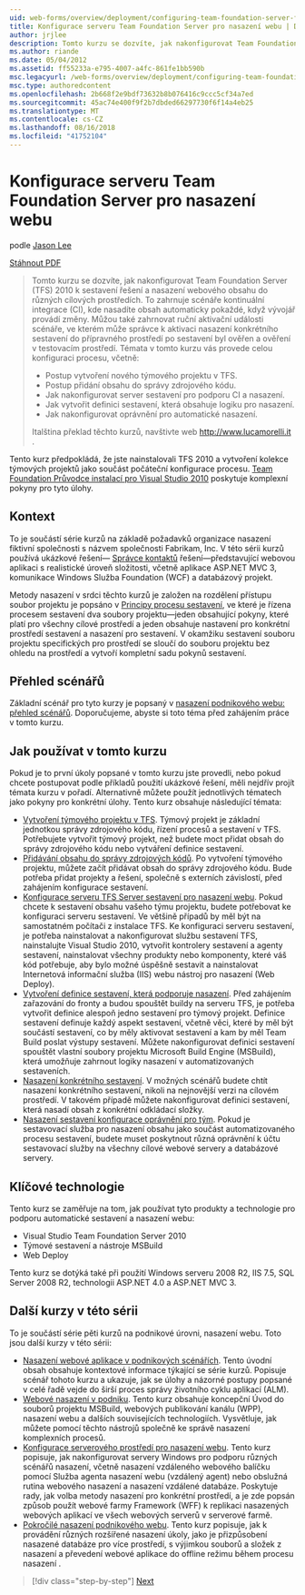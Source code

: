 ```yaml
---
uid: web-forms/overview/deployment/configuring-team-foundation-server-for-web-deployment/configuring-team-foundation-server-for-web-deployment
title: Konfigurace serveru Team Foundation Server pro nasazení webu | Dokumentace Microsoftu
author: jrjlee
description: Tomto kurzu se dozvíte, jak nakonfigurovat Team Foundation Server (TFS) 2010 k sestavení řešení a nasazení webového obsahu do různých cílových prostředích. To...
ms.author: riande
ms.date: 05/04/2012
ms.assetid: ff55233a-e795-4007-a4fc-861fe1bb590b
msc.legacyurl: /web-forms/overview/deployment/configuring-team-foundation-server-for-web-deployment/configuring-team-foundation-server-for-web-deployment
msc.type: authoredcontent
ms.openlocfilehash: 2b668f2e9bdf73632b8b076416c9ccc5cf34a7ed
ms.sourcegitcommit: 45ac74e400f9f2b7dbded66297730f6f14a4eb25
ms.translationtype: MT
ms.contentlocale: cs-CZ
ms.lasthandoff: 08/16/2018
ms.locfileid: "41752104"
---
```

<a name="configuring-team-foundation-server-for-web-deployment"></a>Konfigurace serveru Team Foundation Server pro nasazení webu
====================
podle [Jason Lee](https://github.com/jrjlee)

[Stáhnout PDF](https://msdnshared.blob.core.windows.net/media/MSDNBlogsFS/prod.evol.blogs.msdn.com/CommunityServer.Blogs.Components.WeblogFiles/00/00/00/63/56/8130.DeployingWebAppsInEnterpriseScenarios.pdf)

> Tomto kurzu se dozvíte, jak nakonfigurovat Team Foundation Server (TFS) 2010 k sestavení řešení a nasazení webového obsahu do různých cílových prostředích. To zahrnuje scénáře kontinuální integrace (CI), kde nasadíte obsah automaticky pokaždé, když vývojář provádí změny. Můžou také zahrnovat ruční aktivační události scénáře, ve kterém může správce k aktivaci nasazení konkrétního sestavení do přípravného prostředí po sestavení byl ověřen a ověření v testovacím prostředí. Témata v tomto kurzu vás provede celou konfiguraci procesu, včetně:
> 
> - Postup vytvoření nového týmového projektu v TFS.
> - Postup přidání obsahu do správy zdrojového kódu.
> - Jak nakonfigurovat server sestavení pro podporu CI a nasazení.
> - Jak vytvořit definici sestavení, která obsahuje logiku pro nasazení.
> - Jak nakonfigurovat oprávnění pro automatické nasazení.
> 
> Italština překlad těchto kurzů, navštivte web [ http://www.lucamorelli.it ](http://www.lucamorelli.it).


Tento kurz předpokládá, že jste nainstalovali TFS 2010 a vytvoření kolekce týmových projektů jako součást počáteční konfigurace procesu. [Team Foundation Průvodce instalací pro Visual Studio 2010](https://go.microsoft.com/?linkid=9805132) poskytuje komplexní pokyny pro tyto úlohy.

## <a name="context"></a>Kontext

To je součástí série kurzů na základě požadavků organizace nasazení fiktivní společnosti s názvem společnosti Fabrikam, Inc. V této sérii kurzů používá ukázkové řešení&#x2014; [Správce kontaktů](../web-deployment-in-the-enterprise/the-contact-manager-solution.md) řešení&#x2014;představující webovou aplikaci s realistické úroveň složitosti, včetně aplikace ASP.NET MVC 3, komunikace Windows Služba Foundation (WCF) a databázový projekt.

Metody nasazení v srdci těchto kurzů je založen na rozdělení přístupu soubor projektu je popsáno v [Principy procesu sestavení](../web-deployment-in-the-enterprise/understanding-the-build-process.md), ve které je řízena procesem sestavení dva soubory projektu&#x2014;jeden obsahující pokyny, které platí pro všechny cílové prostředí a jeden obsahuje nastavení pro konkrétní prostředí sestavení a nasazení pro sestavení. V okamžiku sestavení souboru projektu specifických pro prostředí se sloučí do souboru projektu bez ohledu na prostředí a vytvoří kompletní sadu pokynů sestavení.

## <a name="scenario-overview"></a>Přehled scénářů

Základní scénář pro tyto kurzy je popsaný v [nasazení podnikového webu: přehled scénářů](../deploying-web-applications-in-enterprise-scenarios/enterprise-web-deployment-scenario-overview.md). Doporučujeme, abyste si toto téma před zahájením práce v tomto kurzu.

## <a name="how-to-use-this-tutorial"></a>Jak používat v tomto kurzu

Pokud je to první úkoly popsané v tomto kurzu jste provedli, nebo pokud chcete postupovat podle příkladů použití ukázkové řešení, měli nejdřív projít témata kurzu v pořadí. Alternativně můžete použít jednotlivých tématech jako pokyny pro konkrétní úlohy. Tento kurz obsahuje následující témata:

- [Vytvoření týmového projektu v TFS](creating-a-team-project-in-tfs.md). Týmový projekt je základní jednotkou správy zdrojového kódu, řízení procesů a sestavení v TFS. Potřebujete vytvořit týmový projekt, než budete moct přidat obsah do správy zdrojového kódu nebo vytváření definice sestavení.
- [Přidávání obsahu do správy zdrojových kódů](adding-content-to-source-control.md). Po vytvoření týmového projektu, můžete začít přidávat obsah do správy zdrojového kódu. Bude potřeba přidat projekty a řešení, společně s externích závislostí, před zahájením konfigurace sestavení.
- [Konfigurace serveru TFS Server sestavení pro nasazení webu](configuring-a-tfs-build-server-for-web-deployment.md). Pokud chcete k sestavení obsahu vašeho týmu projektu, budete potřebovat ke konfiguraci serveru sestavení. Ve většině případů by měl být na samostatném počítači z instalace TFS. Ke konfiguraci serveru sestavení, je potřeba nainstalovat a nakonfigurovat službu sestavení TFS, nainstalujte Visual Studio 2010, vytvořit kontrolery sestavení a agenty sestavení, nainstalovat všechny produkty nebo komponenty, které váš kód potřebuje, aby bylo možné úspěšně sestavit a nainstalovat Internetová informační služba (IIS) webu nástroj pro nasazení (Web Deploy).
- [Vytvoření definice sestavení, která podporuje nasazení](creating-a-build-definition-that-supports-deployment.md). Před zahájením zařazování do fronty a budou spouštět buildy na serveru TFS, je potřeba vytvořit definice alespoň jedno sestavení pro týmový projekt. Definice sestavení definuje každý aspekt sestavení, včetně věci, které by měl být součástí sestavení, co by měly aktivovat sestavení a kam by měl Team Build poslat výstupy sestavení. Můžete nakonfigurovat definici sestavení spouštět vlastní soubory projektu Microsoft Build Engine (MSBuild), která umožňuje zahrnout logiky nasazení v automatizovaných sestaveních.
- [Nasazení konkrétního sestavení](deploying-a-specific-build.md). V možných scénářů budete chtít nasazení konkrétního sestavení, nikoli na nejnovější verzi na cílovém prostředí. V takovém případě můžete nakonfigurovat definici sestavení, která nasadí obsah z konkrétní odkládací složky.
- [Nasazení sestavení konfigurace oprávnění pro tým](configuring-permissions-for-team-build-deployment.md). Pokud je sestavovací služba pro nasazení obsahu jako součást automatizovaného procesu sestavení, budete muset poskytnout různá oprávnění k účtu sestavovací služby na všechny cílové webové servery a databázové servery.

## <a name="key-technologies"></a>Klíčové technologie

Tento kurz se zaměřuje na tom, jak používat tyto produkty a technologie pro podporu automatické sestavení a nasazení webu:

- Visual Studio Team Foundation Server 2010
- Týmové sestavení a nástroje MSBuild
- Web Deploy

Tento kurz se dotýká také při použití Windows serveru 2008 R2, IIS 7.5, SQL Server 2008 R2, technologii ASP.NET 4.0 a ASP.NET MVC 3.

## <a name="other-tutorials-in-this-series"></a>Další kurzy v této sérii

To je součástí série pěti kurzů na podnikové úrovni, nasazení webu. Toto jsou další kurzy v této sérii:

- [Nasazení webové aplikace v podnikových scénářích](../deploying-web-applications-in-enterprise-scenarios/deploying-web-applications-in-enterprise-scenarios.md). Tento úvodní obsah obsahuje kontextové informace týkající se série kurzů. Popisuje scénář tohoto kurzu a ukazuje, jak se úlohy a názorné postupy popsané v celé řadě vejde do širší proces správy životního cyklu aplikací (ALM).
- [Webové nasazení v podniku](../web-deployment-in-the-enterprise/web-deployment-in-the-enterprise.md). Tento kurz obsahuje koncepční Úvod do souborů projektu MSBuild, webových publikování kanálu (WPP), nasazení webu a dalších souvisejících technologiích. Vysvětluje, jak můžete pomocí těchto nástrojů společně ke správě nasazení komplexních procesů.
- [Konfigurace serverového prostředí pro nasazení webu](../configuring-server-environments-for-web-deployment/configuring-server-environments-for-web-deployment.md). Tento kurz popisuje, jak nakonfigurovat servery Windows pro podporu různých scénářů nasazení, včetně nasazení vzdáleného webového balíčku pomocí Služba agenta nasazení webu (vzdálený agent) nebo obslužná rutina webového nasazení a nasazení vzdálené databáze. Poskytuje rady, jak volba metody nasazení pro konkrétní prostředí, a je zde popsán způsob použít webové farmy Framework (WFF) k replikaci nasazených webových aplikací ve všech webových serverů v serverové farmě.
- [Pokročilé nasazení podnikového webu](../advanced-enterprise-web-deployment/advanced-enterprise-web-deployment.md). Tento kurz popisuje, jak k provádění různých rozšířené nasazení úkoly, jako je přizpůsobení nasazené databáze pro více prostředí, s výjimkou souborů a složek z nasazení a převedení webové aplikace do offline režimu během procesu nasazení .

> [!div class="step-by-step"]
> [Next](creating-a-team-project-in-tfs.md)
